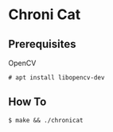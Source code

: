 # Chroni Cat

## Prerequisites

OpenCV

``` console
# apt install libopencv-dev
```

## How To

``` console
$ make && ./chronicat
```

